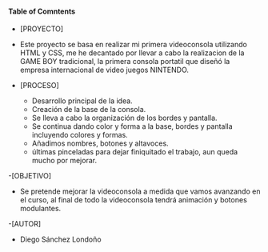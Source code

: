 #### Table of Comntents


- [PROYECTO]
- Este proyecto se basa en realizar mi primera videoconsola utilizando HTML y CSS,
me he decantado por llevar a cabo la realizacion de la GAME BOY tradicional,
la primera consola portatil que diseñó la empresa internacional de video juegos NINTENDO.


- [PROCESO]
     - Desarrollo principal de la idea.
     - Creación de la base de la consola.
     - Se lleva a cabo la organización de los bordes y pantalla.
     - Se continua dando color y forma a la base, bordes y pantalla incluyendo colores y formas.
     - Añadimos nombres, botones y altavoces.
     - últimas pinceladas para dejar finiquitado el trabajo, aun queda mucho por mejorar.


-[OBJETIVO]
- Se pretende mejorar la videoconsola a medida que vamos avanzando en el curso, al final de todo la videoconsola tendrá animación y botones modulantes.


-[AUTOR]
   - Diego Sánchez Londoño 